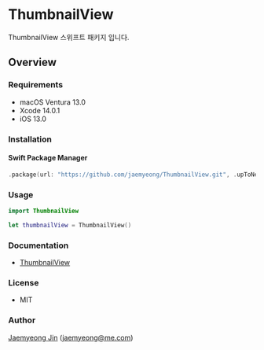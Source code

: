 # ThumbnailView

ThumbnailView 스위프트 패키지 입니다.

## Overview

### Requirements

- macOS Ventura 13.0
- Xcode 14.0.1
- iOS 13.0

### Installation

#### Swift Package Manager

```swift
.package(url: "https://github.com/jaemyeong/ThumbnailView.git", .upToNextMajor(from: "0.1.2"))
```

### Usage

```swift
import ThumbnailView

let thumbnailView = ThumbnailView()
```

### Documentation

- [ThumbnailView](https://thumbnail-view.jaemyeong.com/docs/documentation/thumbnailview/)

### License

- MIT

### Author

[Jaemyeong Jin](https://github.com/jaemyeong) ([jaemyeong@me.com](mailto:jaemyeong@me.com))
